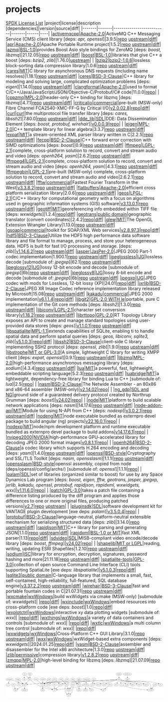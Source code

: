 # projects
[SPDX License List](https://spdx.org/licenses/ '')
|project|license|description [dependencies]|version|source|diff|
|-------|-------|--------------------------|-------|------|----|
|[activemqcpp](http://activemq.apache.org/cms/)|[Apache-2.0](http://www.apache.org/licenses/LICENSE-2.0.html 'Apache License, Version 2.0')|ActiveMQ C++ Messaging Service (CMS) client library [deps: _apr, openssl_]|3.9.5|[repo](https://github.com/externpro/activemq-cpp 'github.com/externpro/activemq-cpp') [upstream](https://github.com/apache/activemq-cpp 'github.com/apache/activemq-cpp')|[diff](https://github.com/externpro/activemq-cpp/compare/apache:activemq-cpp-3.9.5...xp-3.9.5 'github.com/externpro/activemq-cpp/compare/apache:activemq-cpp-3.9.5...xp-3.9.5')|
|[apr](http://apr.apache.org/)|[Apache-2.0](http://www.apache.org/licenses/LICENSE-2.0.html 'Apache License, Version 2.0')|Apache Portable Runtime project|1.5.2|[repo](https://github.com/externpro/apr 'github.com/externpro/apr') [upstream](https://github.com/apache/apr 'github.com/apache/apr')|[diff](https://github.com/externpro/apr/compare/apache:1.5.2...xp1.5.2 'github.com/externpro/apr/compare/apache:1.5.2...xp1.5.2')|
|[azmq](https://zeromq.org/)|[BSL-1.0](https://github.com/zeromq/azmq/blob/master/LICENSE-BOOST_1_0 'Boost Software License 1.0')|provides Boost Asio style bindings for ZeroMQ [deps: _boost, libzmq_]|21.12.05|[repo](https://github.com/externpro/azmq 'github.com/externpro/azmq') [upstream](https://github.com/zeromq/azmq 'github.com/zeromq/azmq')|[diff](https://github.com/externpro/azmq/compare/zeromq:e0058a38976399006f535a9010d29e763b43fcd8...xp21.12.05 'github.com/externpro/azmq/compare/zeromq:e0058a38976399006f535a9010d29e763b43fcd8...xp21.12.05')|
|[boost](http://www.boost.org/ 'Boost website')|[BSL-1.0](http://www.boost.org/users/license.html 'Boost Software License')|libraries that give C++ a boost [deps: _bzip2, zlib_]|1.76.0|[upstream](https://github.com/boostorg/boost 'github.com/boostorg/boost')| |
|[bzip2](http://www.bzip.org)|[bzip2-1.0.6](https://spdx.org/licenses/bzip2-1.0.6.html 'BSD-like, modified zlib license')|lossless block-sorting data compression library|1.0.6|[repo](https://github.com/externpro/bzip2 'github.com/externpro/bzip2') [upstream](https://github.com/LuaDist/bzip2 'github.com/LuaDist/bzip2')|[diff](https://github.com/externpro/bzip2/compare/v1.0.6...xp1.0.6 'github.com/externpro/bzip2/compare/v1.0.6...xp1.0.6')|
|[cares](http://c-ares.haxx.se/)|[MIT](http://c-ares.haxx.se/license.html 'MIT License')|C library for asynchronous DNS requests (including name resolves)|1.18.1|[repo](https://github.com/externpro/c-ares 'github.com/externpro/c-ares') [upstream](https://github.com/c-ares/c-ares 'github.com/c-ares/c-ares')|[diff](https://github.com/externpro/c-ares/compare/c-ares:cares-1_18_1...xp-1_18_1 'github.com/externpro/c-ares/compare/c-ares:cares-1_18_1...xp-1_18_1')|
|[ceres](http://ceres-solver.org)|[BSD-3-Clause](http://ceres-solver.org/license.html 'BSD 3-Clause New or Revised License')|C++ library for modeling and solving large, complicated optimization problems [deps: _eigen_]|1.14.0|[repo](https://github.com/externpro/ceres-solver 'github.com/externpro/ceres-solver') [upstream](https://github.com/ceres-solver/ceres-solver 'github.com/ceres-solver/ceres-solver')|[diff](https://github.com/externpro/ceres-solver/compare/ceres-solver:1.14.0...xp1.14.0 'github.com/externpro/ceres-solver/compare/ceres-solver:1.14.0...xp1.14.0')|
|[clangformat](https://clang.llvm.org/docs/ClangFormat.html)|[Apache-2.0](https://releases.llvm.org/11.0.0/LICENSE.TXT 'Apache License v2.0 with LLVM Exceptions, see https://clang.llvm.org/features.html#license and https://llvm.org/docs/DeveloperPolicy.html#copyright-license-and-patents')|used to format C/C++/Java/JavaScript/JSON/Objective-C/Protobuf/C# code|11.0.0|[repo](https://github.com/llvm/llvm-project/tree/llvmorg-11.0.0/clang/tools/clang-format 'github.com/llvm/llvm-project/tree/llvmorg-11.0.0/clang/tools/clang-format')| |
|[cppzmq](https://zeromq.org/)|[MPL-2.0](http://wiki.zeromq.org/area:licensing 'Mozilla Public License 2.0')|header-only C++ binding for libzmq [deps: _libzmq_]|4.7.1|[repo](https://github.com/externpro/cppzmq 'github.com/externpro/cppzmq') [upstream](https://github.com/zeromq/cppzmq 'github.com/zeromq/cppzmq')|[diff](https://github.com/externpro/cppzmq/compare/zeromq:v4.7.1...xp4.7.1 'github.com/externpro/cppzmq/compare/zeromq:v4.7.1...xp4.7.1')|
|[criticalio](http://www.criticalio.com/)|[commercial](https://www.criticalio.com/products/fiber-channel-board-products/fca2540-xmc-ff-g/ 'Fibre Channel Board Products FCA2540-XMC-FF-G')|pre-built (MSW-only) Fibre Channel FCA2540-XMC-FF-G by Critical I/O|[v2.0.02.8](https://isrhub.usurf.usu.edu/internpro/CriticalIO/releases/tag/v2.0.02.8 'release')|[repo](https://isrhub.usurf.usu.edu/internpro/CriticalIO 'isrhub.usurf.usu.edu/internpro/CriticalIO')|[diff](https://isrhub.usurf.usu.edu/internpro/CriticalIO/compare/v2.0.02...development 'isrhub.usurf.usu.edu/internpro/CriticalIO/compare/v2.0.02...development')|
|[curl](http://curl.haxx.se/libcurl/)|[curl](http://curl.haxx.se/docs/copyright.html 'curl license inspired by MIT/X, but not identical')|the multiprotocol file transfer library [deps: _cares, libssh2_]|7.80.0|[repo](https://github.com/externpro/curl 'github.com/externpro/curl') [upstream](https://github.com/curl/curl 'github.com/curl/curl')|[diff](https://github.com/externpro/curl/compare/curl:curl-7_80_0...xp-7_80_0 'github.com/externpro/curl/compare/curl:curl-7_80_0...xp-7_80_0')|
|[dde_lib](https://isrhub.usurf.usu.edu/DDE/dde_lib 'dde_lib project on isrhub')|[SDL](https://isrhub.usurf.usu.edu/DDE/dde_lib/commits/development 'Copyright Space Dynamics Lab: Commits')|DDE: Data Dissemination Element [deps: _boost, protobuf, wirehair_]|[v0.0.0.9](https://isrhub.usurf.usu.edu/DDE/dde_lib/releases/tag/v0.0.0.9 'release')|[repo](https://isrhub.usurf.usu.edu/DDE/dde_lib 'isrhub.usurf.usu.edu/DDE/dde_lib')| |
|[eigen](http://eigen.tuxfamily.org)|[MPL-2.0](http://eigen.tuxfamily.org/index.php?title=Main_Page#License 'Mozilla Public License 2.0')|C++ template library for linear algebra|3.3.7|[repo](https://github.com/externpro/eigen 'github.com/externpro/eigen') [upstream](https://gitlab.com/libeigen/eigen.git 'gitlab.com/libeigen/eigen.git')|[diff](https://github.com/externpro/eigen/compare/3.3.7...xp3.3.7 'github.com/externpro/eigen/compare/3.3.7...xp3.3.7')|
|[expat](https://libexpat.github.io)|[MIT](https://github.com/libexpat/libexpat/blob/R_2_2_5/expat/COPYING 'MIT License')|a stream-oriented XML parser library written in C|2.2.5|[repo](https://github.com/externpro/libexpat 'github.com/externpro/libexpat') [upstream](https://github.com/libexpat/libexpat 'github.com/libexpat/libexpat')|[diff](https://github.com/externpro/libexpat/compare/libexpat:R_2_2_5...xp2.2.5 'github.com/externpro/libexpat/compare/libexpat:R_2_2_5...xp2.2.5')|
|[fecpp](http://www.randombit.net/code/fecpp/)|[BSD-2-Clause](http://www.randombit.net/code/fecpp/ 'BSD 2-Clause Simplified License')|C++ forward error correction with SIMD optimizations [deps: _boost_]|0.9|[repo](https://github.com/externpro/fecpp 'github.com/externpro/fecpp') [upstream](https://github.com/randombit/fecpp 'github.com/randombit/fecpp')|[diff](https://github.com/externpro/fecpp/compare/v0.9...xp0.9 'github.com/externpro/fecpp/compare/v0.9...xp0.9')|
|[ffmpeg](https://www.ffmpeg.org/)|[LGPL-2.1](https://www.ffmpeg.org/legal.html 'LGPL version 2.1 or later')|complete, cross-platform solution to record, convert and stream audio and video [deps: _openh264, yasm_]|2.6.2|[repo](https://github.com/ndrasmussen/FFmpeg 'github.com/ndrasmussen/FFmpeg') [upstream](https://github.com/FFmpeg/FFmpeg 'github.com/FFmpeg/FFmpeg')|[diff](https://github.com/ndrasmussen/FFmpeg/compare/FFmpeg:n2.6.2...xp2.6.2 'github.com/ndrasmussen/FFmpeg/compare/FFmpeg:n2.6.2...xp2.6.2')|
|[ffmpeg4](https://www.ffmpeg.org/)|[LGPL-2.1](https://www.ffmpeg.org/legal.html 'LGPL version 2.1 or later')|complete, cross-platform solution to record, convert and stream audio and video [deps: _openh264, yasm_]|4.3.1|[repo](https://github.com/externpro/FFmpeg 'github.com/externpro/FFmpeg') [upstream](https://github.com/FFmpeg/FFmpeg 'github.com/FFmpeg/FFmpeg')|[diff](https://github.com/externpro/FFmpeg/compare/FFmpeg:n4.3.1...xp4.3.1 'github.com/externpro/FFmpeg/compare/FFmpeg:n4.3.1...xp4.3.1')|
|[ffmpegbin](https://www.ffmpeg.org/)|[LGPL-2.1](https://www.ffmpeg.org/legal.html 'LGPL version 2.1 or later')|pre-built (MSW-only) complete, cross-platform solution to record, convert and stream audio and video|2.6.2.1|[repo](https://github.com/externpro/ffmpegBin 'github.com/externpro/ffmpegBin') [upstream](https://github.com/FFmpeg/FFmpeg 'github.com/FFmpeg/FFmpeg')|[diff](https://github.com/externpro/ffmpegBin/compare/v2.6.2.1...xp2.6.2.1 'github.com/externpro/ffmpegBin/compare/v2.6.2.1...xp2.6.2.1')|
|[fftw](http://www.fftw.org/ 'FFTW website')|[commercial](http://www.fftw.org/faq/section1.html#isfftwfree 'SDL purchased commercial license from MIT 2017.09.20')|Fastest Fourier Transform in the West|[v3.3.8.2](https://isrhub.usurf.usu.edu/internpro/fftw/releases/tag/v3.3.8.2 'release')|[repo](https://isrhub.usurf.usu.edu/internpro/fftw 'isrhub.usurf.usu.edu/internpro/fftw') [upstream](https://github.com/FFTW/fftw3 'github.com/FFTW/fftw3')|[diff](https://isrhub.usurf.usu.edu/internpro/fftw/compare/v3.3.8...development 'isrhub.usurf.usu.edu/internpro/fftw/compare/v3.3.8...development')|
|[flatbuffers](http://google.github.io/flatbuffers/)|[Apache-2.0](https://github.com/google/flatbuffers/blob/v2.0.6/LICENSE.txt 'Apache License, Version 2.0')|efficient cross platform serialization library|2.0.6|[repo](https://github.com/externpro/flatbuffers 'github.com/externpro/flatbuffers') [upstream](https://github.com/google/flatbuffers 'github.com/google/flatbuffers')|[diff](https://github.com/externpro/flatbuffers/compare/google:v2.0.6...xp2.0.6 'github.com/externpro/flatbuffers/compare/google:v2.0.6...xp2.0.6')|
|[geos](https://libgeos.org)|[LPGL-2.1](https://trac.osgeo.org/geos/ 'LGPL version 2.1')|C/C++ library for computational geometry with a focus on algorithms used in geographic information systems (GIS) software|[v3.13.0.1](https://github.com/externpro/geos/releases/tag/v3.13.0.1 'release')|[repo](https://github.com/externpro/geos 'github.com/externpro/geos') [upstream](https://github.com/libgeos/geos 'github.com/libgeos/geos')|[diff](https://github.com/externpro/geos/compare/3.13.0...dev 'github.com/externpro/geos/compare/3.13.0...dev')|
|[geotiff](http://trac.osgeo.org/geotiff/ 'GeoTIFF trac website')|[MIT](https://github.com/OSGeo/libgeotiff/blob/master/libgeotiff/LICENSE 'MIT License or public domain')|georeferencing info embedded within TIFF file [deps: _wxwidgets_]|1.2.4|[repo](https://github.com/externpro/libgeotiff 'github.com/externpro/libgeotiff')|[diff](https://github.com/externpro/libgeotiff/compare/v1.2.4...xp1.2.4 'github.com/externpro/libgeotiff/compare/v1.2.4...xp1.2.4')|
|[geotrans](https://earth-info.nga.mil)|[public domain](https://github.com/externpro/geotranz 'see GEOTRANS Terms of Use in README or download https://earth-info.nga.mil/php/download.php?file=wgs-terms')|geographic translator (convert coordinates)|2.4.2|[repo](https://github.com/externpro/geotranz 'github.com/externpro/geotranz')|[diff](https://github.com/externpro/geotranz/compare/v2.4.2...xp2.4.2 'github.com/externpro/geotranz/compare/v2.4.2...xp2.4.2')|
|[glew](http://glew.sourceforge.net)|[MIT](https://github.com/nigels-com/glew/blob/master/LICENSE.txt 'Modified BSD, Mesa 3D (renamed X11/MIT), Khronos (renamed X11/MIT)')|The OpenGL Extension Wrangler Library|1.13.0|[repo](https://github.com/externpro/glew 'github.com/externpro/glew') [upstream](https://github.com/nigels-com/glew 'github.com/nigels-com/glew')|[diff](https://github.com/externpro/glew/compare/nigels-com:glew-1.13.0...xp-1.13.0 'github.com/externpro/glew/compare/nigels-com:glew-1.13.0...xp-1.13.0')|
|[gsoap](https://www.genivia.com/products.html#gsoap 'gSOAP website')|[commercial](https://www.genivia.com/products.html#gsoap 'SDL purchased a commercial license 2020.Q1')|toolkit for SOAP/XML Web services|[v2.8.97.3](https://isrhub.usurf.usu.edu/internpro/gsoap/releases/tag/v2.8.97.3 'release')|[repo](https://isrhub.usurf.usu.edu/internpro/gsoap 'isrhub.usurf.usu.edu/internpro/gsoap')|[diff](https://isrhub.usurf.usu.edu/internpro/gsoap/compare/v2.8.97...development 'isrhub.usurf.usu.edu/internpro/gsoap/compare/v2.8.97...development')|
|[hdf5](https://www.hdfgroup.org/solutions/hdf5/)|[BSD-3-Clause](https://github.com/HDFGroup/hdf5/blob/develop/LICENSE 'BSD 3-Clause New or Revised License')|Utilize the HDF5 high performance data software library and file format to manage, process, and store your heterogeneous data. HDF5 is built for fast I/O processing and storage. [deps: _zlib_]|[v1.14.6.2](https://github.com/externpro/HDF5/releases/tag/v1.14.6.2 'release')|[repo](https://github.com/externpro/HDF5 'github.com/externpro/HDF5') [upstream](https://github.com/HDFGroup/hdf5 'github.com/HDFGroup/hdf5')|[diff](https://github.com/externpro/HDF5/compare/hdf5_1.14.6...dev 'github.com/externpro/HDF5/compare/hdf5_1.14.6...dev')|
|[jasper](http://www.ece.uvic.ca/~frodo/jasper/)|[JasPer-2.0](http://www.ece.uvic.ca/~frodo/jasper/#license 'JasPer software license based on MIT License')|JPEG 2000 Part-1 codec implementation|1.900.1|[repo](https://github.com/externpro/jasper 'github.com/externpro/jasper') [upstream](https://github.com/jasper-software/jasper 'github.com/jasper-software/jasper')|[diff](https://github.com/externpro/jasper/compare/version-1.900.1...xp-1.900.1 'github.com/externpro/jasper/compare/version-1.900.1...xp-1.900.1')|
|[jpeglossless](https://en.wikipedia.org/wiki/Lossless_JPEG#cite_note-1)|[IJG](https://github.com/externpro/libjpeg/blob/upstream/README 'Independent JPEG Group License, see LEGAL ISSUES in README')|lossless decode [submodule of: _jpegxp_]|62.1|[repo](https://github.com/externpro/libjpeg 'github.com/externpro/libjpeg') [upstream](https://github.com/LuaDist/libjpeg 'github.com/LuaDist/libjpeg')|[diff](https://github.com/externpro/libjpeg/compare/eccc424...lossless.6b 'github.com/externpro/libjpeg/compare/eccc424...lossless.6b')|
|[jpeglossy12](https://libjpeg.sourceforge.net)|[IJG](https://github.com/externpro/libjpeg/blob/upstream/README 'Independent JPEG Group License, see LEGAL ISSUES in README')|lossy 12-bit encode and decode [submodule of: _jpegxp_]|6b|[repo](https://github.com/externpro/libjpeg 'github.com/externpro/libjpeg') [upstream](https://github.com/LuaDist/libjpeg 'github.com/LuaDist/libjpeg')|[diff](https://github.com/externpro/libjpeg/compare/09a4003...lossy12.6b 'github.com/externpro/libjpeg/compare/09a4003...lossy12.6b')|
|[jpeglossy8](https://libjpeg.sourceforge.net)|[IJG](https://github.com/externpro/libjpeg/blob/upstream/README 'Independent JPEG Group License, see LEGAL ISSUES in README')|lossy 8-bit encode and decode [submodule of: _jpegxp_]|6b|[repo](https://github.com/externpro/libjpeg 'github.com/externpro/libjpeg') [upstream](https://github.com/LuaDist/libjpeg 'github.com/LuaDist/libjpeg')|[diff](https://github.com/externpro/libjpeg/compare/09a4003...lossy8.6b 'github.com/externpro/libjpeg/compare/09a4003...lossy8.6b')|
|[jpegxp](http://www.ijg.org/)|[IJG](https://github.com/externpro/libjpeg/blob/upstream/README 'Independent JPEG Group License, see LEGAL ISSUES in README')|JPEG codec with mods for Lossless, 12-bit lossy (XP)|24.01|[repo](https://github.com/externpro/jpegxp 'github.com/externpro/jpegxp')|[diff](https://github.com/externpro/jpegxp/compare/jxp.240125...jxp 'github.com/externpro/jpegxp/compare/jxp.240125...jxp')|
|[jxrlib](https://github.com/4creators/jxrlib)|[BSD-2-Clause](https://github.com/4creators/jxrlib/blob/master/LICENSE 'BSD 2-Clause Simplified License')|JPEG XR Image Codec reference implementation library released by Microsoft|15.08|[repo](https://github.com/externpro/jxrlib 'github.com/externpro/jxrlib') [upstream](https://github.com/c0nk/jxrlib 'github.com/c0nk/jxrlib')|[diff](https://github.com/externpro/jxrlib/compare/v15.08...xp15.08 'github.com/externpro/jxrlib/compare/v15.08...xp15.08')|
|[kakadu](http://www.kakadusoftware.com/ 'kakadu website')|[commercial](https://isrhub.usurf.usu.edu/internpro/kakadu/blob/sdl_6_1_1/README.md 'purchased Kakadu Software version 6.0, Commercial 250 on 18 Sep 2007')|JPEG 2000 implementation|[v6.1.1.4](https://isrhub.usurf.usu.edu/internpro/kakadu/releases/tag/v6.1.1.4 'release')|[repo](https://isrhub.usurf.usu.edu/internpro/kakadu 'isrhub.usurf.usu.edu/internpro/kakadu')|[diff](https://isrhub.usurf.usu.edu/internpro/kakadu/compare/v6_1_1...development 'isrhub.usurf.usu.edu/internpro/kakadu/compare/v6_1_1...development')|
|[libgit2](https://libgit2.github.com/)|[GPL-2.0 WITH le](https://github.com/libgit2/libgit2/blob/master/README.md#license 'GPL2 with linking exception')|portable, pure C implementation of the Git core methods [deps: _libssh2_]|1.3.0|[repo](https://github.com/externpro/libgit2 'github.com/externpro/libgit2') [upstream](https://github.com/libgit2/libgit2 'github.com/libgit2/libgit2')|[diff](https://github.com/externpro/libgit2/compare/libgit2:v1.3.0...xp1.3.0 'github.com/externpro/libgit2/compare/libgit2:v1.3.0...xp1.3.0')|
|[libiconv](https://www.gnu.org/software/libiconv/)|[LGPL-2.1](https://savannah.gnu.org/projects/libiconv/ 'LGPL version 2.1')|character set conversion library|[v1.18.2](https://github.com/externpro/libiconv/releases/tag/v1.18.2 'release')|[repo](https://github.com/externpro/libiconv 'github.com/externpro/libiconv') [upstream](https://github.com/pffang/libiconv-for-Windows/releases/tag/1.18-eed6782 'github.com/pffang/libiconv-for-Windows/releases/tag/1.18-eed6782')|[diff](https://github.com/externpro/libiconv/compare/1.18-eed6782...dev 'github.com/externpro/libiconv/compare/1.18-eed6782...dev')|
|[librttopo](https://git.osgeo.org/gitea/rttopo/librttopo)|[GPL-2.0](https://github.com/CGX-GROUP/librttopo/blob/master/COPYING 'GNU General Public License v2.0 or later')|RT Topology Library exposes an API to create and manage standard topologies using user-provided data stores [deps: _geos_]|[v1.1.0.1](https://github.com/externpro/librttopo/releases/tag/v1.1.0.1 'release')|[repo](https://github.com/externpro/librttopo 'github.com/externpro/librttopo') [upstream](https://github.com/CGX-GROUP/librttopo 'github.com/CGX-GROUP/librttopo')|[diff](https://github.com/externpro/librttopo/compare/librttopo-1.1.0...dev 'github.com/externpro/librttopo/compare/librttopo-1.1.0...dev')|
|[libspatialite](https://www.gaia-gis.it/fossil/libspatialite/home)|[MPL-1.1](https://www.gaia-gis.it/fossil/libspatialite/home 'MPL tri-license: choose MPL-1.1, GPL-2.0-or-later, LGPL-2.1-or-later')|extends capabilities of SQLite, enabling ti to handle spatial data and perform spatial queries [deps: _geos, libiconv, sqlite3, zlib_]|[v5.1.0.3](https://github.com/externpro/libspatialite/releases/tag/v5.1.0.3 'release')|[repo](https://github.com/externpro/libspatialite 'github.com/externpro/libspatialite')|[diff](https://github.com/externpro/libspatialite/compare/5.1.0...dev 'github.com/externpro/libspatialite/compare/5.1.0...dev')|
|[libssh2](http://www.libssh2.org/)|[BSD-3-Clause](http://www.libssh2.org/license.html 'BSD 3-Clause New or Revised License')|client-side C library implementing SSH2 protocol [deps: _openssl, zlib_]|1.9.0|[repo](https://github.com/externpro/libssh2 'github.com/externpro/libssh2') [upstream](https://github.com/libssh2/libssh2 'github.com/libssh2/libssh2')|[diff](https://github.com/externpro/libssh2/compare/libssh2:libssh2-1.9.0...xp-1.9.0 'github.com/externpro/libssh2/compare/libssh2:libssh2-1.9.0...xp-1.9.0')|
|[libstrophe](http://strophe.im/libstrophe/)|[MIT or GPL-3.0](https://github.com/strophe/libstrophe/blob/0.9.1/LICENSE.txt 'dual licensed under MIT and GPLv3 licenses')|A simple, lightweight C library for writing XMPP client [deps: _expat, openssl_]|0.9.1|[repo](https://github.com/externpro/libstrophe 'github.com/externpro/libstrophe') [upstream](https://github.com/strophe/libstrophe 'github.com/strophe/libstrophe')|[diff](https://github.com/externpro/libstrophe/compare/strophe:0.9.1...xp0.9.1 'github.com/externpro/libstrophe/compare/strophe:0.9.1...xp0.9.1')|
|[libzmq](https://zeromq.org/)|[MPL-2.0](http://wiki.zeromq.org/area:licensing 'Mozilla Public License 2.0')|high-performance asynchronous messaging library [deps: _sodium_]|4.3.4|[repo](https://github.com/externpro/libzmq 'github.com/externpro/libzmq') [upstream](https://github.com/zeromq/libzmq 'github.com/zeromq/libzmq')|[diff](https://github.com/externpro/libzmq/compare/zeromq:v4.3.4...xp4.3.4 'github.com/externpro/libzmq/compare/zeromq:v4.3.4...xp4.3.4')|
|[lua](http://www.lua.org/)|[MIT](http://www.lua.org/license.html 'MIT License')|a powerful, fast, lightweight, embeddable scripting language|5.2.3|[repo](https://github.com/externpro/lua 'github.com/externpro/lua') [upstream](https://github.com/LuaDist/lua 'github.com/LuaDist/lua')|[diff](https://github.com/externpro/lua/compare/LuaDist:5.2.3...xp5.2.3 'github.com/externpro/lua/compare/LuaDist:5.2.3...xp5.2.3')|
|[luabridge](http://vinniefalco.github.io/LuaBridge/Manual.html 'LuaBridge Reference Manual')|[MIT](https://github.com/vinniefalco/LuaBridge/#official-repository 'MIT License')|a lightweight, dependency-free library for binding Lua to C++ [submodule of: _lua_]|2.5|[repo](https://github.com/vinniefalco/LuaBridge/tree/2.5 'github.com/vinniefalco/LuaBridge/tree/2.5')| |
|[nasm](https://www.nasm.us/)|[BSD-2-Clause](https://www.nasm.us/ 'BSD 2-Clause Simplified License')|The Netwide Assembler - an 80x86 and x86-64 assembler (MSW-only)|[v2.14.02](https://github.com/externpro/nasm/releases/tag/v2.14.02 'release')|[repo](https://github.com/externpro/nasm 'github.com/externpro/nasm')| |
|[ng_gdp](https://isrhub.usurf.usu.edu/internpro/NG_GDP 'SDL_GGDP and larger NG_GDP project on isrhub')|[SDL and NG](https://isrhub.usurf.usu.edu/internpro/NG_GDP/commits/development 'Copyright Space Dynamics Lab and Northrop Grumman Private: Commits')|ground side of a guaranteed delivery protocol created by Northrup Grumman [deps: _boost_]|[v24.02](https://isrhub.usurf.usu.edu/internpro/NG_GDP/releases/tag/v24.02 'release')|[repo](https://isrhub.usurf.usu.edu/internpro/NG_GDP 'isrhub.usurf.usu.edu/internpro/NG_GDP')| |
|[node](http://nodejs.org)|[MIT](https://raw.githubusercontent.com/nodejs/node/v14.17.6/LICENSE 'MIT License')|platform to build scalable network applications [deps: _nasm_]|14.17.6|[repo](https://github.com/externpro/node 'github.com/externpro/node') [upstream](https://github.com/nodejs/node 'github.com/nodejs/node')|[diff](https://github.com/externpro/node/compare/nodejs:v14.17.6...xp14.17.6 'github.com/externpro/node/compare/nodejs:v14.17.6...xp14.17.6')|
|[node-addon-api](https://github.com/nodejs/node-addon-api)|[MIT](https://github.com/nodejs/node-addon-api/blob/3.0.2/LICENSE.md 'MIT License')|Module for using N-API from C++ [deps: _nodexp_]|[v3.0.2.1](https://github.com/externpro/node-addon-api/releases/tag/v3.0.2.1 'release')|[repo](https://github.com/externpro/node-addon-api 'github.com/externpro/node-addon-api') [upstream](https://github.com/nodejs/node-addon-api 'github.com/nodejs/node-addon-api')|[diff](https://github.com/externpro/node-addon-api/compare/nodejs:3.0.2...dev 'github.com/externpro/node-addon-api/compare/nodejs:3.0.2...dev')|
|[nodeng](https://nodejs.org/en/blog/release/v22.16.0/)|[MIT](https://raw.githubusercontent.com/nodejs/node/v22.16.0/LICENSE 'MIT License')|node executable bundled as externpro devel package to build angular (ng) projects|[v22.16.0.1](https://github.com/externpro/nodeng/releases/tag/v22.16.0.1 'release')|[repo](https://github.com/externpro/nodeng 'github.com/externpro/nodeng')| |
|[nodexp](https://nodejs.org/en/blog/release/v14.17.6/)|[MIT](https://raw.githubusercontent.com/nodejs/node/v14.17.6/LICENSE 'MIT License')|node/npm development platform and runtime executable bundled as externpro devel package to build addons|[v14.17.6.1](https://github.com/externpro/nodexp/releases/tag/v14.17.6.1 'release')|[repo](https://github.com/externpro/nodexp 'github.com/externpro/nodexp')| |
|[nvjpeg2000](https://developer.nvidia.com/nvjpeg)|[NVIDIA](https://docs.nvidia.com/cuda/nvjpeg2000/license.html 'NVIDIA Software License Agreement')|high-performance GPU-accelerated library for decoding JPEG 2000 format images|[v0.8.1.1](https://github.com/externpro/nvJPEG2000/releases/tag/v0.8.1.1 'release')|[repo](https://github.com/externpro/nvJPEG2000 'github.com/externpro/nvJPEG2000')| |
|[openh264](http://www.openh264.org/)|[BSD-2-Clause](http://www.openh264.org/faq.html 'BSD 2-Clause Simplified License')|a codec library which supports H.264 encoding and decoding [deps: _yasm_]|1.4.0|[repo](https://github.com/externpro/openh264 'github.com/externpro/openh264') [upstream](https://github.com/cisco/openh264 'github.com/cisco/openh264')|[diff](https://github.com/externpro/openh264/compare/cisco:v1.4.0...xp1.4.0 'github.com/externpro/openh264/compare/cisco:v1.4.0...xp1.4.0')|
|[openssl](http://www.openssl.org/)|[BSD-style](http://www.openssl.org/source/license.html 'dual OpenSSL and SSLeay License: both are BSD-style licenses')|Cryptography and SSL/TLS Toolkit [deps: _nasm, opensslasm_]|1.1.1l|[repo](https://github.com/externpro/openssl 'github.com/externpro/openssl') [upstream](https://github.com/openssl/openssl 'github.com/openssl/openssl')|[diff](https://github.com/externpro/openssl/compare/openssl:OpenSSL_1_1_1l...xp_1_1_1l 'github.com/externpro/openssl/compare/openssl:OpenSSL_1_1_1l...xp_1_1_1l')|
|[opensslasm](https://github.com/externpro/node/tree/v14.17.6/deps/openssl/config/archs)|[BSD-style](http://www.openssl.org/source/license.html 'dual OpenSSL and SSLeay License: both are BSD-style licenses')|openssl assembly, copied from node (deps/openssl/config/archs/) [submodule of: _openssl_]|1.1.1l|[repo](https://github.com/externpro/opensslasm 'github.com/externpro/opensslasm')| |
|[palam](https://isrhub.usurf.usu.edu/palam/palam 'palam project on isrhub')|[SDL](https://isrhub.usurf.usu.edu/palam/palam/commits/development 'Copyright Space Dynamics Lab: Commits')|set of libraries (organized similar to boost) for use by any Space Dynamics Lab program [deps: _boost, eigen, fftw, geotrans, jasper, jpegxp, jxrlib, kakadu, openssl, protobuf, rapidjson, rapidxml, wxwidgets, wxx_]|[v1.11.6.0](https://isrhub.usurf.usu.edu/palam/palam/releases/tag/v1.11.6.0 'release')|[repo](https://isrhub.usurf.usu.edu/palam/palam 'isrhub.usurf.usu.edu/palam/palam')| |
|[patch](https://savannah.gnu.org/projects/patch/)|[GPL-3.0](https://savannah.gnu.org/projects/patch/ 'GNU General Public License v3 or later')|takes a patch file containing a difference listing produced by the diff program and applies those differences to one or more original files, producing patched versions|[v2.7](https://github.com/externpro/patch/releases/tag/v2.7 'release')|[repo](https://github.com/externpro/patch 'github.com/externpro/patch') [upstream](https://git.savannah.gnu.org/cgit/patch.git 'git.savannah.gnu.org/cgit/patch.git')| |
|[pluginsdk](https://isrhub.usurf.usu.edu/Vantage/PluginSdk 'PluginSdk project on isrhub')|[SDL](https://isrhub.usurf.usu.edu/Vantage/PluginSdk/commits/development 'Copyright Space Dynamics Lab: Commits')|software development kit for VANTAGE plugin development [exe deps: _palam_]|[v3.5.0.4](https://isrhub.usurf.usu.edu/Vantage/PluginSdk/releases/tag/v3.5.0.4 'release')|[repo](https://isrhub.usurf.usu.edu/Vantage/PluginSdk 'isrhub.usurf.usu.edu/Vantage/PluginSdk')| |
|[protobuf](https://developers.google.com/protocol-buffers/)|[BSD-3-Clause](https://github.com/protocolbuffers/protobuf/blob/v3.14.0/LICENSE 'BSD 3-Clause New or Revised License')|language-neutral, platform-neutral extensible mechanism for serializing structured data [deps: _zlib_]|3.14.0|[repo](https://github.com/externpro/protobuf 'github.com/externpro/protobuf') [upstream](https://github.com/protocolbuffers/protobuf 'github.com/protocolbuffers/protobuf')|[diff](https://github.com/externpro/protobuf/compare/protocolbuffers:v3.14.0...xp3.14.0 'github.com/externpro/protobuf/compare/protocolbuffers:v3.14.0...xp3.14.0')|
|[rapidjson](http://Tencent.github.io/rapidjson/)|[MIT](https://raw.githubusercontent.com/Tencent/rapidjson/master/license.txt 'MIT License')|C++ library for parsing and generating JSON|1.1.0|[repo](https://github.com/externpro/rapidjson 'github.com/externpro/rapidjson') [upstream](https://github.com/Tencent/rapidjson 'github.com/Tencent/rapidjson')|[diff](https://github.com/externpro/rapidjson/compare/Tencent:v1.1.0...xp1.1.0 'github.com/externpro/rapidjson/compare/Tencent:v1.1.0...xp1.1.0')|
|[rapidxml](http://rapidxml.sourceforge.net/)|[BSL-1.0 or MIT](http://rapidxml.sourceforge.net/license.txt 'Boost Software License or MIT License')|fast XML parser|1.13|[repo](https://github.com/externpro/rapidxml 'github.com/externpro/rapidxml')|[diff](https://github.com/externpro/rapidxml/compare/v1.13...xp1.13 'github.com/externpro/rapidxml/compare/v1.13...xp1.13')|
|[sdvideo](https://isrhub.usurf.usu.edu/internpro/Sdvideo 'Sdvideo project on isrhub')|[SDL](https://isrhub.usurf.usu.edu/internpro/Sdvideo/commits/development 'Copyright Space Dynamics Lab: Commits')|MISB-compliant video encode/decode library [deps: _boost, ffmpeg_]|[v24.02](https://isrhub.usurf.usu.edu/internpro/Sdvideo/releases/tag/v24.02 'release')|[repo](https://isrhub.usurf.usu.edu/internpro/Sdvideo 'isrhub.usurf.usu.edu/internpro/Sdvideo')| |
|[shapelib](http://shapelib.maptools.org/)|[MIT or LGPL](http://shapelib.maptools.org/license.html 'MIT or LGPL License')|reading, writing, updating ESRI Shapefiles|1.2.10|[repo](https://github.com/externpro/shapelib 'github.com/externpro/shapelib') [upstream](https://github.com/modgeosys/shapelib 'github.com/modgeosys/shapelib')|[diff](https://github.com/externpro/shapelib/compare/v1.2.10...xp1.2.10 'github.com/externpro/shapelib/compare/v1.2.10...xp1.2.10')|
|[sodium](https://doc.libsodium.org/)|[ISC](https://doc.libsodium.org/#license 'Internet Systems Consortium License, functionally equivalent to simplified BSD and MIT licenses')|library for encryption, decryption, signatures, password hashing and more|21.11.18|[repo](https://github.com/externpro/libsodium 'github.com/externpro/libsodium') [upstream](https://github.com/jedisct1/libsodium 'github.com/jedisct1/libsodium')|[diff](https://github.com/externpro/libsodium/compare/jedisct1:aa099f5e82ae78175f9c1c48372a123cb634dd92...xp21.11.18 'github.com/externpro/libsodium/compare/jedisct1:aa099f5e82ae78175f9c1c48372a123cb634dd92...xp21.11.18')|
|[spatialite-tools](https://www.gaia-gis.it/fossil/spatialite-tools/index)|[GPL-3.0](https://www.gaia-gis.it/fossil/spatialite-tools/index 'GPL-3.0-or-later')|collection of open source Command Line Interface (CLI) tools supporting SpatiaLite [exe deps: _libspatialite_]|[v5.1.0.3](https://github.com/externpro/spatialite-tools/releases/tag/v5.1.0.3 'release')|[repo](https://github.com/externpro/spatialite-tools 'github.com/externpro/spatialite-tools')|[diff](https://github.com/externpro/spatialite-tools/compare/5.1.0a...dev 'github.com/externpro/spatialite-tools/compare/5.1.0a...dev')|
|[sqlite3](https://www.sqlite.org/index.html 'SQLite website')|[public domain](https://www.sqlite.org/copyright.html 'open-source, not open-contribution')|C-language library that implements a small, fast, self-contained, high-reliability, full-featured, SQL database engine|[v3.37.2.2](https://github.com/externpro/SQLite3/releases/tag/v3.37.2.2 'release')|[repo](https://github.com/externpro/SQLite3 'github.com/externpro/SQLite3') [upstream](https://github.com/azadkuh/sqlite-amalgamation 'github.com/azadkuh/sqlite-amalgamation')|[diff](https://github.com/externpro/SQLite3/compare/3.37.2...dev 'github.com/externpro/SQLite3/compare/3.37.2...dev')|
|[wirehair](https://github.com/catid/wirehair)|[BSD-3-Clause](https://github.com/catid/wirehair/blob/master/LICENSE 'BSD 3-Clause New or Revised License')|fast and portable fountain codes in C|21.07.31|[repo](https://github.com/externpro/wirehair 'github.com/externpro/wirehair') [upstream](https://github.com/catid/wirehair 'github.com/catid/wirehair')|[diff](https://github.com/externpro/wirehair/compare/catid:6d84fad40cbbbb29d4eb91204750ddffe0dcacfe...xp21.07.31 'github.com/externpro/wirehair/compare/catid:6d84fad40cbbbb29d4eb91204750ddffe0dcacfe...xp21.07.31')|
|[wxcmake](https://github.com/externpro/wxcmake/tree/wx31 'wxcmake repo on github, wx31 branch')|[wxWindows](http://www.wxwidgets.org/about/newlicen.htm 'same as wxWidgets license')|build wxWidgets via cmake (MSW-only) [submodule of: _wxwidgets_]| |[repo](https://github.com/externpro/wxcmake 'github.com/externpro/wxcmake')|[diff](https://github.com/externpro/wxcmake/compare/wx0...wx31 'github.com/externpro/wxcmake/compare/wx0...wx31')|
|[wxinclude](http://wiki.wxwidgets.org/Embedding_PNG_Images)|[wxWindows](http://wiki.wxwidgets.org/Embedding_PNG_Images 'assumed wxWindows license, since source can be downloaded from wxWiki')|embed resources into cross-platform code [exe deps: _boost_]|1.0|[repo](https://github.com/externpro/wxInclude 'github.com/externpro/wxInclude')|[diff](https://github.com/externpro/wxInclude/compare/v1.0...rel 'github.com/externpro/wxInclude/compare/v1.0...rel')|
|[wxplotctrl](https://sourceforge.net/projects/wxcode/files/Components/wxPlotCtrl/)|[wxWindows](http://wxcode.sourceforge.net/ 'wxWindows Library License')|interactive xy data plotting widgets [submodule of: _wxx_]| |[repo](https://github.com/externpro/wxplotctrl 'github.com/externpro/wxplotctrl')|[diff](https://github.com/externpro/wxplotctrl/compare/v2006.04.28...xp2006.04.28 'github.com/externpro/wxplotctrl/compare/v2006.04.28...xp2006.04.28')|
|[wxthings](https://sourceforge.net/projects/wxcode/files/Components/wxThings/)|[wxWindows](http://wxcode.sourceforge.net/ 'wxWindows Library License')|a variety of data containers and controls [submodule of: _wxx_]| |[repo](https://github.com/externpro/wxthings 'github.com/externpro/wxthings')|[diff](https://github.com/externpro/wxthings/compare/v2006.04.28...xp2006.04.28 'github.com/externpro/wxthings/compare/v2006.04.28...xp2006.04.28')|
|[wxtlc](https://sourceforge.net/projects/wxcode/files/Components/treelistctrl/)|[wxWindows](http://wxcode.sourceforge.net/ 'wxWindows Library License')|a multi column tree control [submodule of: _wxx_]| |[repo](https://github.com/externpro/wxTLC 'github.com/externpro/wxTLC')|[diff](https://github.com/externpro/wxTLC/compare/v1208...xp1208 'github.com/externpro/wxTLC/compare/v1208...xp1208')|
|[wxwidgets](http://wxwidgets.org/)|[wxWindows](http://www.wxwidgets.org/about/newlicen.htm 'essentially LGPL with an exception')|Cross-Platform C++ GUI Library|3.1.0|[repo](https://github.com/externpro/wxWidgets 'github.com/externpro/wxWidgets') [upstream](https://github.com/wxWidgets/wxWidgets 'github.com/wxWidgets/wxWidgets')|[diff](https://github.com/externpro/wxWidgets/compare/v3.1.0_240125...xp3.1.0 'github.com/externpro/wxWidgets/compare/v3.1.0_240125...xp3.1.0')|
|[wxx](https://github.com/externpro/wxx)|[wxWindows](http://wxcode.sourceforge.net/ 'wxWindows Library License')|wxWidget-based extra components [deps: _wxwidgets_]|2024.01.25|[repo](https://github.com/externpro/wxx 'github.com/externpro/wxx')|[diff](https://github.com/externpro/wxx/compare/wxx.03...xpro 'github.com/externpro/wxx/compare/wxx.03...xpro')|
|[yasm](http://yasm.tortall.net/)|[BSD-2-Clause](https://github.com/yasm/yasm/blob/v1.3.0/COPYING 'BSD 2-Clause Simplified License')|assembler and disassembler for the Intel x86 architecture|1.3.0|[repo](https://github.com/externpro/yasm 'github.com/externpro/yasm') [upstream](https://github.com/yasm/yasm 'github.com/yasm/yasm')|[diff](https://github.com/externpro/yasm/compare/yasm:v1.3.0...xp1.3.0 'github.com/externpro/yasm/compare/yasm:v1.3.0...xp1.3.0')|
|[zlib](https://zlib.net 'zlib website')|[permissive](https://zlib.net/zlib_license.html 'zlib/libpng license, see https://en.wikipedia.org/wiki/Zlib_License')|compression library|[v1.2.8.2](https://github.com/externpro/zlib/releases/tag/v1.2.8.2 'release')|[repo](https://github.com/externpro/zlib 'github.com/externpro/zlib') [upstream](https://github.com/madler/zlib 'github.com/madler/zlib')|[diff](https://github.com/externpro/zlib/compare/v1.2.8...dev 'github.com/externpro/zlib/compare/v1.2.8...dev')|
|[zmqpp](https://zeromq.github.io/zmqpp/)|[MPL-2.0](https://github.com/zeromq/zmqpp/blob/develop/LICENSE 'Mozilla Public License 2.0')|high-level binding for libzmq [deps: _libzmq_]|21.07.09|[repo](https://github.com/externpro/zmqpp 'github.com/externpro/zmqpp') [upstream](https://github.com/zeromq/zmqpp 'github.com/zeromq/zmqpp')|[diff](https://github.com/externpro/zmqpp/compare/zeromq:ba4230d5d03d29ced9ca788e3bd1095477db08ae...xp21.07.09 'github.com/externpro/zmqpp/compare/zeromq:ba4230d5d03d29ced9ca788e3bd1095477db08ae...xp21.07.09')|

![deps](deps.png 'dependencies')
